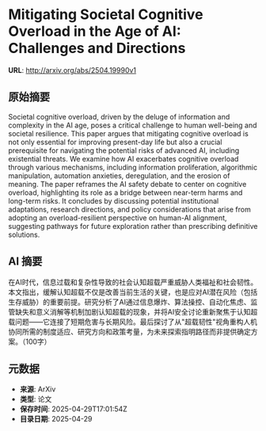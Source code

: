 # Mitigating Societal Cognitive Overload in the Age of AI: Challenges and Directions

**URL**: http://arxiv.org/abs/2504.19990v1

## 原始摘要

Societal cognitive overload, driven by the deluge of information and
complexity in the AI age, poses a critical challenge to human well-being and
societal resilience. This paper argues that mitigating cognitive overload is
not only essential for improving present-day life but also a crucial
prerequisite for navigating the potential risks of advanced AI, including
existential threats. We examine how AI exacerbates cognitive overload through
various mechanisms, including information proliferation, algorithmic
manipulation, automation anxieties, deregulation, and the erosion of meaning.
The paper reframes the AI safety debate to center on cognitive overload,
highlighting its role as a bridge between near-term harms and long-term risks.
It concludes by discussing potential institutional adaptations, research
directions, and policy considerations that arise from adopting an
overload-resilient perspective on human-AI alignment, suggesting pathways for
future exploration rather than prescribing definitive solutions.


## AI 摘要

在AI时代，信息过载和复杂性导致的社会认知超载严重威胁人类福祉和社会韧性。本文指出，缓解认知超载不仅是改善当前生活的关键，也是应对AI潜在风险（包括生存威胁）的重要前提。研究分析了AI通过信息爆炸、算法操控、自动化焦虑、监管缺失和意义消解等机制加剧认知超载的现象，并将AI安全讨论重新聚焦于认知超载问题——它连接了短期危害与长期风险。最后探讨了从"超载韧性"视角重构人机协同所需的制度适应、研究方向和政策考量，为未来探索指明路径而非提供确定方案。（100字）

## 元数据

- **来源**: ArXiv
- **类型**: 论文
- **保存时间**: 2025-04-29T17:01:54Z
- **目录日期**: 2025-04-29
